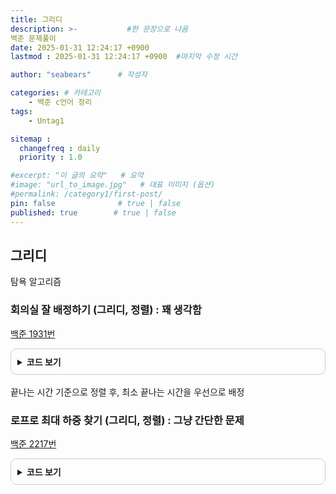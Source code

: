 ```yaml
---
title: 그리디
description: >-           #한 문장으로 나옴
백준 문제풀이
date: 2025-01-31 12:24:17 +0900
lastmod : 2025-01-31 12:24:17 +0900  #마지막 수정 시간

author: "seabears"      # 작성자

categories: # 카테고리
    - 백준 c언어 정리
tags: 
    - Untag1

sitemap :
  changefreq : daily
  priority : 1.0

#excerpt: "이 글의 요약"   # 요약
#image: "url_to_image.jpg"   # 대표 이미지 (옵션)
#permalink: /category1/first-post/
pin: false              # true | false
published: true        # true | false
---
```



## 그리디
탐욕 알고리즘  

### 회의실 잘 배정하기 (그리디, 정렬)  : 꽤 생각함
[백준 1931번](https://www.acmicpc.net/problem/1931)

<details style="border: 1px solid #ccc; border-radius: 10px; padding: 10px;">
    <summary style="font-weight: bold; cursor: pointer;">코드 보기</summary>
    <div markdown="1" style="margin-top: 10px;">


```c
#include <stdio.h>
#include <stdlib.h>

#define MAX 100001

typedef struct {
    int start, end;
} Meeting;
int N;

void print(Meeting arr[MAX]) {
    printf("\n");
    for (int i = 0;i < N;i++) {
        printf("%d %d\n", arr[i].start, arr[i].end);
    }
    printf("\n");
}
// 끝나는 시간을 기준으로 정렬하는 비교 함수
int compare(const void* a, const void* b) {
    Meeting* m1 = (Meeting*)a;
    Meeting* m2 = (Meeting*)b;

    if (m1->end == m2->end) {
        return m1->start - m2->start;  // 끝나는 시간이 같으면 시작 시간 기준 정렬
    }
    return m1->end - m2->end;  // 기본적으로 끝나는 시간 기준 정렬
}

int main() {

    scanf("%d", &N);

    Meeting meetings[MAX];

    for (int i = 0; i < N; i++) {
        scanf("%d %d", &meetings[i].start, &meetings[i].end);
    }

    // 끝나는 시간을 기준으로 정렬
    qsort(meetings, N, sizeof(Meeting), compare);

    //print(meetings);

    int count = 0;
    int lastEndTime = 0;

    for (int i = 0; i < N; i++) {
        if (meetings[i].start >= lastEndTime) {
            count++;  // 회의 배정
            lastEndTime = meetings[i].end;  // 마지막으로 배정된 회의의 끝나는 시간 갱신
        }
    }

    printf("%d\n", count);  // 최대 배정할 수 있는 회의 개수 출력

    return 0;
}
```

</div>
</details>

<br>
끝나는 시간 기준으로 정렬 후, 최소 끝나는 시간을 우선으로 배정  

<br>


### 로프로 최대 하중 찾기 (그리디, 정렬)  : 그냥 간단한 문제
[백준 2217번](https://www.acmicpc.net/problem/2217)
<details style="border: 1px solid #ccc; border-radius: 10px; padding: 10px;">
    <summary style="font-weight: bold; cursor: pointer;">코드 보기</summary>
    <div markdown="1" style="margin-top: 10px;">

```c
#include<stdio.h>
#include<stdlib.h>

#define MAX 100001

int cmp(const void* a, const void* b) {
	return *(int*)b - *(int*)a;	//내림차순
}

int main() {
	int N;
	scanf("%d", &N);

	int rope[MAX];
	for (int i = 0; i < N; i++) {
		scanf("%d", &rope[i]);
	}

	qsort(rope, N, sizeof(int), cmp);

	int max = 0;
	int arr[MAX] = { 0 };
	for (int i = 0; i < N; i++) {
		int cnt = 0;
		arr[i] = (i + 1) * rope[i];
		if (arr[i] > max) max = arr[i];
	}
	printf("%d\n", max);

	return 0;
}
```

</div>
</details>

<br>